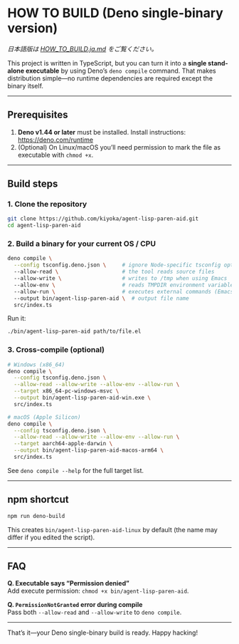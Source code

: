 # HOW TO BUILD (Deno single-binary version)  
*日本語版は [HOW_TO_BUILD.ja.md](HOW_TO_BUILD.ja.md) をご覧ください。*

This project is written in TypeScript, but you can turn it into a **single stand-alone executable** by using Deno’s `deno compile` command. That makes distribution simple—no runtime dependencies are required except the binary itself.

---

## Prerequisites

1. **Deno v1.44 or later** must be installed. Install instructions: <https://deno.com/runtime>
2. (Optional) On Linux/macOS you’ll need permission to mark the file as executable with `chmod +x`.

---

## Build steps

### 1. Clone the repository

```bash
git clone https://github.com/kiyoka/agent-lisp-paren-aid.git
cd agent-lisp-paren-aid
```

### 2. Build a binary for your current OS / CPU

```bash
deno compile \
  --config tsconfig.deno.json \     # ignore Node-specific tsconfig options
  --allow-read \                    # the tool reads source files
  --allow-write \                   # writes to /tmp when using Emacs
  --allow-env \                     # reads TMPDIR environment variable
  --allow-run \                     # executes external commands (Emacs)
  --output bin/agent-lisp-paren-aid \  # output file name
  src/index.ts
```

Run it:

```bash
./bin/agent-lisp-paren-aid path/to/file.el
```

### 3. Cross-compile (optional)

```bash
# Windows (x86_64)
deno compile \
  --config tsconfig.deno.json \
  --allow-read --allow-write --allow-env --allow-run \
  --target x86_64-pc-windows-msvc \
  --output bin/agent-lisp-paren-aid-win.exe \
  src/index.ts

# macOS (Apple Silicon)
deno compile \
  --config tsconfig.deno.json \
  --allow-read --allow-write --allow-env --allow-run \
  --target aarch64-apple-darwin \
  --output bin/agent-lisp-paren-aid-macos-arm64 \
  src/index.ts
```

See `deno compile --help` for the full target list.

---

## npm shortcut

```bash
npm run deno-build
```

This creates `bin/agent-lisp-paren-aid-linux` by default (the name may differ if you edited the script).

---

## FAQ

**Q. Executable says “Permission denied”**  
Add execute permission: `chmod +x bin/agent-lisp-paren-aid`.

**Q. `PermissionNotGranted` error during compile**  
Pass both `--allow-read` and `--allow-write` to `deno compile`.

---

That’s it—your Deno single-binary build is ready. Happy hacking!
